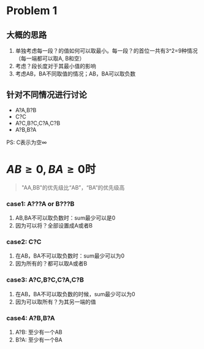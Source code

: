 # Problem 1
## 大概的思路
1. 单独考虑每一段？的值如何可以取最小。每一段？的首位一共有3^2=9种情况（每一端都可以取A, B和空）
2. 考虑？段长度对于其最小值的影响
3. 考虑AB，BA不同取值的情况；AB，BA可以取负数
## 针对不同情况进行讨论
- A?A,B?B
- C?C
- A?C,B?C,C?A,C?B
- A?B,B?A

PS: C表示为空$\infty$


# $AB\geq0,BA\geq0$时
> "AA,BB"的优先级比“AB”，“BA”的优先级高
### case1: A???A or B???B
1. AB,BA不可以取负数时：sum最少可以是0
2. 因为可以将？全部设置成A或者B

### case2: C?C
1. 在AB，BA不可以取负数时：sum最少可以为0
2. 因为所有的？都可以取A或者B

### case3: A?C,B?C,C?A,C?B
1. 在AB，BA不可以取负数的时候，sum最少可以为0
2. 因为可以取所有？为其另一端的值 

### case4: A?B,B?A
1. A?B: 至少有一个AB
2. B?A: 至少有一个BA
